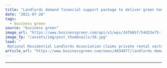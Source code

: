 ```yaml
---
title: "Landlords demand financial support package to deliver green home upgrades"
date: "2021-07-26"
tags: 
  - business green
source: "business green"
image_url: "https://www.businessgreen.com/api/v1/wps/24fb6bf/54d23e75-1d30-49bf-b0ff-9c13d67064e3/9/Windows-homes-185x114.jpg"
image_fp: "/assets/img/post_thumbnails/38.jpg"
lead: "
 National Residential Landlords Association claims private rental sector is most fuel poor segment of housing market, yet lacks financial support from government ..."
article_url: "https://www.businessgreen.com/news/4034977/landlords-demand-financial-support-package-deliver-green-home-upgrades"
---
```


---
